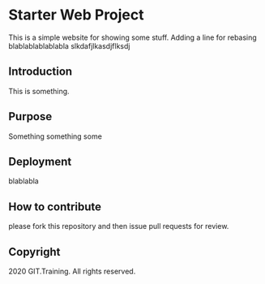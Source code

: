 # Starter Web Project
This is a simple website for showing some stuff.
Adding a line for rebasing
blablablablablabla
slkdafjlkasdjflksdj

## Introduction
This is something.

## Purpose
Something something some

## Deployment
blablabla

## How to contribute
please fork this repository and then issue pull requests for review.

## Copyright

2020 GIT.Training. All rights reserved.